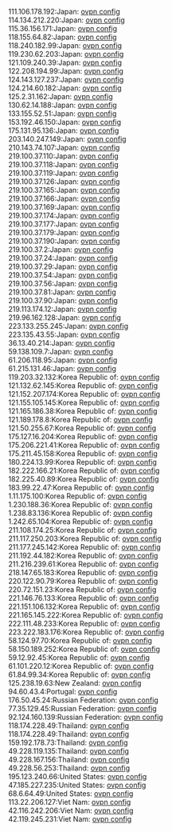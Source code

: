 111.106.178.192:Japan: [ovpn config](vpn/111_106_178_192.ovpn)  
114.134.212.220:Japan: [ovpn config](vpn/114_134_212_220.ovpn)  
115.36.156.171:Japan: [ovpn config](vpn/115_36_156_171.ovpn)  
118.155.64.82:Japan: [ovpn config](vpn/118_155_64_82.ovpn)  
118.240.182.99:Japan: [ovpn config](vpn/118_240_182_99.ovpn)  
119.230.62.203:Japan: [ovpn config](vpn/119_230_62_203.ovpn)  
121.109.240.39:Japan: [ovpn config](vpn/121_109_240_39.ovpn)  
122.208.194.99:Japan: [ovpn config](vpn/122_208_194_99.ovpn)  
124.143.127.237:Japan: [ovpn config](vpn/124_143_127_237.ovpn)  
124.214.60.182:Japan: [ovpn config](vpn/124_214_60_182.ovpn)  
125.2.31.162:Japan: [ovpn config](vpn/125_2_31_162.ovpn)  
130.62.14.188:Japan: [ovpn config](vpn/130_62_14_188.ovpn)  
133.155.52.51:Japan: [ovpn config](vpn/133_155_52_51.ovpn)  
153.192.46.150:Japan: [ovpn config](vpn/153_192_46_150.ovpn)  
175.131.95.136:Japan: [ovpn config](vpn/175_131_95_136.ovpn)  
203.140.247.149:Japan: [ovpn config](vpn/203_140_247_149.ovpn)  
210.143.74.107:Japan: [ovpn config](vpn/210_143_74_107.ovpn)  
219.100.37.110:Japan: [ovpn config](vpn/219_100_37_110.ovpn)  
219.100.37.118:Japan: [ovpn config](vpn/219_100_37_118.ovpn)  
219.100.37.119:Japan: [ovpn config](vpn/219_100_37_119.ovpn)  
219.100.37.126:Japan: [ovpn config](vpn/219_100_37_126.ovpn)  
219.100.37.165:Japan: [ovpn config](vpn/219_100_37_165.ovpn)  
219.100.37.166:Japan: [ovpn config](vpn/219_100_37_166.ovpn)  
219.100.37.169:Japan: [ovpn config](vpn/219_100_37_169.ovpn)  
219.100.37.174:Japan: [ovpn config](vpn/219_100_37_174.ovpn)  
219.100.37.177:Japan: [ovpn config](vpn/219_100_37_177.ovpn)  
219.100.37.179:Japan: [ovpn config](vpn/219_100_37_179.ovpn)  
219.100.37.190:Japan: [ovpn config](vpn/219_100_37_190.ovpn)  
219.100.37.2:Japan: [ovpn config](vpn/219_100_37_2.ovpn)  
219.100.37.24:Japan: [ovpn config](vpn/219_100_37_24.ovpn)  
219.100.37.29:Japan: [ovpn config](vpn/219_100_37_29.ovpn)  
219.100.37.54:Japan: [ovpn config](vpn/219_100_37_54.ovpn)  
219.100.37.56:Japan: [ovpn config](vpn/219_100_37_56.ovpn)  
219.100.37.81:Japan: [ovpn config](vpn/219_100_37_81.ovpn)  
219.100.37.90:Japan: [ovpn config](vpn/219_100_37_90.ovpn)  
219.113.174.12:Japan: [ovpn config](vpn/219_113_174_12.ovpn)  
219.96.162.128:Japan: [ovpn config](vpn/219_96_162_128.ovpn)  
223.133.255.245:Japan: [ovpn config](vpn/223_133_255_245.ovpn)  
223.135.43.55:Japan: [ovpn config](vpn/223_135_43_55.ovpn)  
36.13.40.214:Japan: [ovpn config](vpn/36_13_40_214.ovpn)  
59.138.109.7:Japan: [ovpn config](vpn/59_138_109_7.ovpn)  
61.206.118.95:Japan: [ovpn config](vpn/61_206_118_95.ovpn)  
61.215.131.46:Japan: [ovpn config](vpn/61_215_131_46.ovpn)  
119.203.32.132:Korea Republic of: [ovpn config](vpn/119_203_32_132.ovpn)  
121.132.62.145:Korea Republic of: [ovpn config](vpn/121_132_62_145.ovpn)  
121.152.207.174:Korea Republic of: [ovpn config](vpn/121_152_207_174.ovpn)  
121.155.105.145:Korea Republic of: [ovpn config](vpn/121_155_105_145.ovpn)  
121.165.186.38:Korea Republic of: [ovpn config](vpn/121_165_186_38.ovpn)  
121.189.178.8:Korea Republic of: [ovpn config](vpn/121_189_178_8.ovpn)  
121.50.255.67:Korea Republic of: [ovpn config](vpn/121_50_255_67.ovpn)  
175.127.16.204:Korea Republic of: [ovpn config](vpn/175_127_16_204.ovpn)  
175.206.221.41:Korea Republic of: [ovpn config](vpn/175_206_221_41.ovpn)  
175.211.45.158:Korea Republic of: [ovpn config](vpn/175_211_45_158.ovpn)  
180.224.13.99:Korea Republic of: [ovpn config](vpn/180_224_13_99.ovpn)  
182.222.166.21:Korea Republic of: [ovpn config](vpn/182_222_166_21.ovpn)  
182.225.40.89:Korea Republic of: [ovpn config](vpn/182_225_40_89.ovpn)  
183.99.22.47:Korea Republic of: [ovpn config](vpn/183_99_22_47.ovpn)  
1.11.175.100:Korea Republic of: [ovpn config](vpn/1_11_175_100.ovpn)  
1.230.188.36:Korea Republic of: [ovpn config](vpn/1_230_188_36.ovpn)  
1.238.83.136:Korea Republic of: [ovpn config](vpn/1_238_83_136.ovpn)  
1.242.65.104:Korea Republic of: [ovpn config](vpn/1_242_65_104.ovpn)  
211.108.174.25:Korea Republic of: [ovpn config](vpn/211_108_174_25.ovpn)  
211.117.250.203:Korea Republic of: [ovpn config](vpn/211_117_250_203.ovpn)  
211.177.245.142:Korea Republic of: [ovpn config](vpn/211_177_245_142.ovpn)  
211.192.44.182:Korea Republic of: [ovpn config](vpn/211_192_44_182.ovpn)  
211.216.239.61:Korea Republic of: [ovpn config](vpn/211_216_239_61.ovpn)  
218.147.65.183:Korea Republic of: [ovpn config](vpn/218_147_65_183.ovpn)  
220.122.90.79:Korea Republic of: [ovpn config](vpn/220_122_90_79.ovpn)  
220.72.151.23:Korea Republic of: [ovpn config](vpn/220_72_151_23.ovpn)  
221.146.76.133:Korea Republic of: [ovpn config](vpn/221_146_76_133.ovpn)  
221.151.106.132:Korea Republic of: [ovpn config](vpn/221_151_106_132.ovpn)  
221.165.145.222:Korea Republic of: [ovpn config](vpn/221_165_145_222.ovpn)  
222.111.48.233:Korea Republic of: [ovpn config](vpn/222_111_48_233.ovpn)  
223.222.183.176:Korea Republic of: [ovpn config](vpn/223_222_183_176.ovpn)  
58.124.97.70:Korea Republic of: [ovpn config](vpn/58_124_97_70.ovpn)  
58.150.189.252:Korea Republic of: [ovpn config](vpn/58_150_189_252.ovpn)  
59.12.92.45:Korea Republic of: [ovpn config](vpn/59_12_92_45.ovpn)  
61.101.220.12:Korea Republic of: [ovpn config](vpn/61_101_220_12.ovpn)  
61.84.99.34:Korea Republic of: [ovpn config](vpn/61_84_99_34.ovpn)  
125.238.19.63:New Zealand: [ovpn config](vpn/125_238_19_63.ovpn)  
94.60.43.4:Portugal: [ovpn config](vpn/94_60_43_4.ovpn)  
176.50.45.24:Russian Federation: [ovpn config](vpn/176_50_45_24.ovpn)  
77.35.129.45:Russian Federation: [ovpn config](vpn/77_35_129_45.ovpn)  
92.124.160.139:Russian Federation: [ovpn config](vpn/92_124_160_139.ovpn)  
118.174.228.49:Thailand: [ovpn config](vpn/118_174_228_49.ovpn)  
118.174.228.49:Thailand: [ovpn config](vpn/118_174_228_49.ovpn)  
159.192.178.73:Thailand: [ovpn config](vpn/159_192_178_73.ovpn)  
49.228.119.135:Thailand: [ovpn config](vpn/49_228_119_135.ovpn)  
49.228.167.156:Thailand: [ovpn config](vpn/49_228_167_156.ovpn)  
49.228.56.253:Thailand: [ovpn config](vpn/49_228_56_253.ovpn)  
195.123.240.66:United States: [ovpn config](vpn/195_123_240_66.ovpn)  
47.185.227.235:United States: [ovpn config](vpn/47_185_227_235.ovpn)  
68.6.64.49:United States: [ovpn config](vpn/68_6_64_49.ovpn)  
113.22.206.127:Viet Nam: [ovpn config](vpn/113_22_206_127.ovpn)  
42.116.242.206:Viet Nam: [ovpn config](vpn/42_116_242_206.ovpn)  
42.119.245.231:Viet Nam: [ovpn config](vpn/42_119_245_231.ovpn)  
